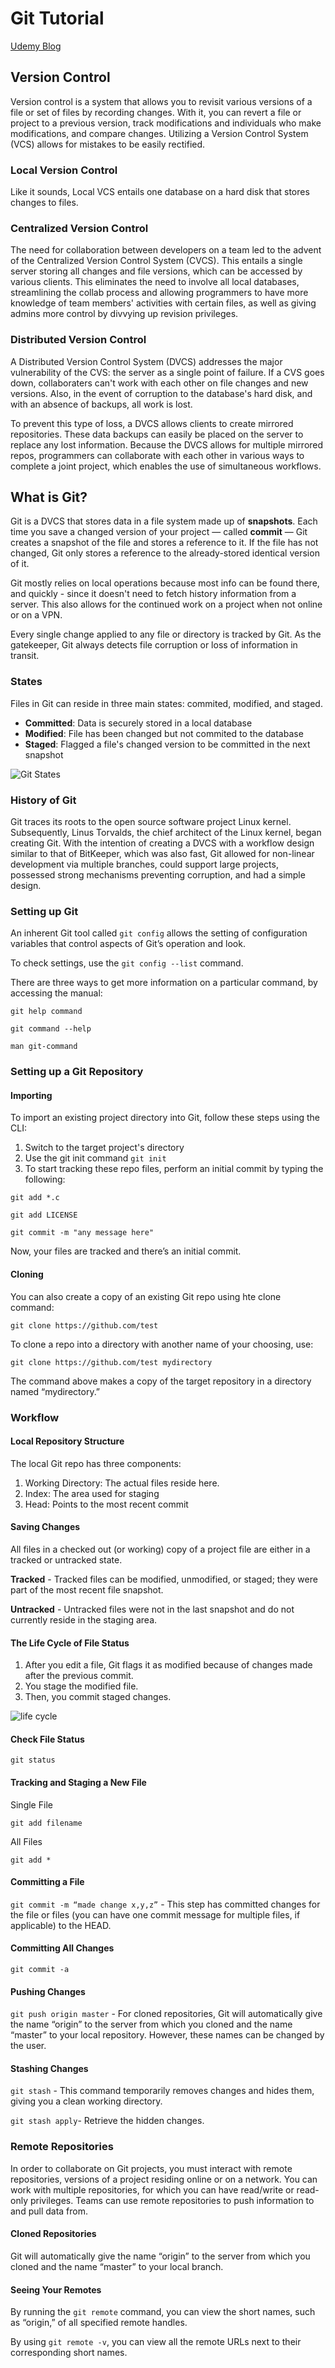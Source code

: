 # Git Tutorial

[Udemy Blog](https://blog.udemy.com/git-tutorial-a-comprehensive-guide/#7_2)

## Version Control

Version control is a system that allows you to revisit various versions of a file or set of files by recording changes. With it, you can revert a file or project to a previous version, track modifications and individuals who make modifications, and compare changes. Utilizing a Version Control System (VCS) allows for mistakes to be easily rectified.

### Local Version Control

Like it sounds, Local VCS entails one database on a hard disk that stores changes to files.

### Centralized Version Control

The need for collaboration between developers on a team led to the advent of the Centralized Version Control System (CVCS). This entails a single server storing all changes and file versions, which can be accessed by various clients. This eliminates the need to involve all local databases, streamlining the collab process and allowing programmers to have more knowledge of team members' activities with certain files, as well as giving admins more control by divvying up revision privileges.

### Distributed Version Control

A Distributed Version Control System (DVCS) addresses the major vulnerability of the CVS: the server as a single point of failure. If a CVS goes down, collaboraters can't work with each other on file changes and new versions. Also, in the event of corruption to the database's hard disk, and with an absence of backups, all work is lost.

To prevent this type of loss, a DVCS allows clients to create mirrored repositories. These data backups can easily be placed on the server to replace any lost information. Because the DVCS allows for multiple mirrored repos, programmers can collaborate with each other in various ways to complete a joint project, which enables the use of simultaneous workflows.

## What is Git?

Git is a DVCS that stores data in a file system made up of **snapshots**. Each time you save a changed version of your project — called **commit** — Git creates a snapshot of the file and stores a reference to it. If the file has not changed, Git only stores a reference to the already-stored identical version of it.

Git mostly relies on local operations because most info can be found there, and quickly - since it doesn't need to fetch history information from a server. This also allows for the continued work on a project when not online or on a VPN.

Every single change applied to any file or directory is tracked by Git. As the gatekeeper, Git always detects file corruption or loss of information in transit.

### States

Files in Git can reside in three main states: commited, modified, and staged.

- **Committed**: Data is securely stored in a local database
- **Modified**: File has been changed but not commited to the database
- **Staged**: Flagged a file's changed version to be committed in the next snapshot

![Git States](https://blog.udemy.com/wp-content/uploads/2015/08/image066.png)

### History of Git

Git traces its roots to the open source software project Linux kernel. Subsequently, Linus Torvalds, the chief architect of the Linux kernel, began creating Git. With the intention of creating a DVCS with a workflow design similar to that of BitKeeper, which was also fast, Git allowed for non-linear development via multiple branches, could support large projects, possessed strong mechanisms preventing corruption, and had a simple design.

### Setting up Git

An inherent Git tool called `git config` allows the setting of configuration variables that control aspects of Git’s operation and look.

To check settings, use the `git config --list` command.

There are three ways to get more information on a particular command, by accessing the manual:

`git help command`

`git command --help`

`man git-command`

### Setting up a Git Repository

#### Importing

To import an existing project directory into Git, follow these steps using the CLI:

1. Switch to the target project's directory
2. Use the git init command `git init`
3. To start tracking these repo files, perform an initial commit by typing the following:

`git add *.c`

`git add LICENSE`

`git commit -m "any message here"`

Now, your files are tracked and there’s an initial commit.

#### Cloning

You can also create a copy of an existing Git repo using hte clone command:

`git clone https://github.com/test`

To clone a repo into a directory with another name of your choosing, use:

`git clone https://github.com/test mydirectory`

The command above makes a copy of the target repository in a directory named “mydirectory.”

### Workflow

#### Local Repository Structure

The local Git repo has three components:

1. Working Directory: The actual files reside here.
2. Index: The area used for staging
3. Head: Points to the most recent commit

#### Saving Changes

All files in a checked out (or working) copy of a project file are either in a tracked or untracked state.

**Tracked** - Tracked files can be modified, unmodified, or staged; they were part of the most recent file snapshot.

**Untracked** - Untracked files were not in the last snapshot and do not currently reside in the staging area.

#### The Life Cycle of File Status

1. After you edit a file, Git flags it as modified because of changes made after the previous commit.
2. You stage the modified file.
3. Then, you commit staged changes.

![life cycle](https://blog.udemy.com/wp-content/uploads/2015/08/image006.png)

#### Check File Status

`git status`

#### Tracking and Staging a New File

Single File

`git add filename`

All Files

`git add *`


#### Committing a File

`git commit -m “made change x,y,z”` - This step has committed changes for the file or files (you can have one commit message for multiple files, if applicable) to the HEAD.

#### Committing All Changes

`git commit -a`

#### Pushing Changes

`git push origin master` - For cloned repositories, Git will automatically give the name “origin” to the server from which you cloned and the name “master” to your local repository. However, these names can be changed by the user.

#### Stashing Changes

 `git stash` - This command temporarily removes changes and hides them, giving you a clean working directory.

 `git stash apply`- Retrieve the hidden changes.

### Remote Repositories

In order to collaborate on Git projects, you must interact with remote repositories, versions of a project residing online or on a network. You can work with multiple repositories, for which you can have read/write or read-only privileges. Teams can use remote repositories to push information to and pull data from.

#### Cloned Repositories

Git will automatically give the name “origin” to the server from which you cloned and the name “master” to your local branch.

#### Seeing Your Remotes

By running the `git remote` command, you can view the short names, such as “origin,” of all specified remote handles.

By using `git remote -v`, you can view all the remote URLs next to their corresponding short names.

